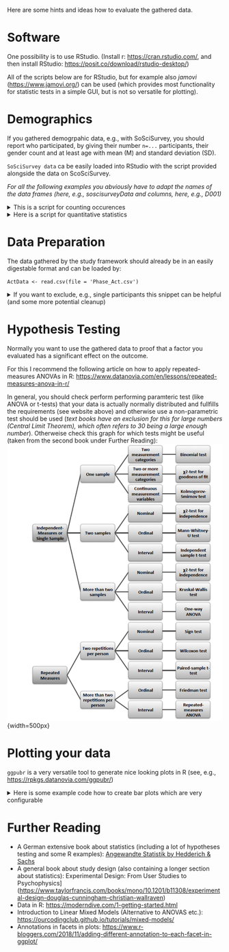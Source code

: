 Here are some hints and ideas how to evaluate the gathered data.

# Software

One possibility is to use RStudio. (Install r: https://cran.rstudio.com/, and then install RStudio: https://posit.co/download/rstudio-desktop/)

All of the scripts below are for RStudio, but for example also *jamovi* (https://www.jamovi.org/) can be used (which provides most functionality for statistic tests in a simple GUI, but is not so versatile for plotting).

# Demographics

If you gathered demogrpahic data, e.g., with SoSciSurvey, you should report who participated, by giving their number ``n=...`` participants, their gender count and at least age with mean (M) and standard deviation (SD).

``SoSciSurvey data`` ca be easily loaded into RStudio with the script provided alongside the data on ScoSciSurvey.

*For all the following examples you abviously have to adapt the names of the data frames (here, e.g., soscisurveyData and columns, here, e.g., D001)*

<details><summary>This is a script for counting occurences</summary>

```r
add_descriptive_statistics <- function(data, name){
  print(name)
  print(table(data))
}

#can be used, e.g., for:
add_descriptive_statistics(soscisurveyData$D001, "Gender")
add_descriptive_statistics(soscisurveyData$D004, "VR Frequency")


```

</details>

<details><summary>Here is a script for quantitative statistics</summary>

```r
add_qualitative_statistics <- function(data, name, demographics_stats){
  old_names = rownames(demographics_stats)
  demographics_stats= rbind(demographics_stats, data.frame("Mean"=mean(data), 
                                                           "SD"=sd(data), 
                                                           "Min"=min(data), 
                                                           "Max"=max(data)))
  rownames(demographics_stats) = append(old_names, name)
  demographics_stats
}


#and applied to age data from a SoSciSurvey data frame
soscisurveyData$D002_01 <- as.numeric(soscisurveyData$D002_01)
demographics_stats = data.frame()
demographics_stats = add_qualitative_statistics(soscisurveyData$D002_01, "Age",demographics_stats)


```

</details>

# Data Preparation

The data gathered by the study framework should already be in an easily digestable format and can be loaded by:
```
ActData <- read.csv(file = 'Phase_Act.csv')
```

<details><summary>If you want to exclude, e.g., single participants this snippet can be helpful (and some more potential cleanup)</summary>

```r
# maybe participant 20 dropped out during the study
excludedParticipants = c('20')
#excludedParticipants = c('20', '7', '11' ) #11 and 7 also did not understand task 2 correctly, exclude?

#sometimes data is misclassified as numerical or simple character, so tell R: this is a factor!
ActData$TurnTaking <- as.factor(ActData$TurnTaking)
ActData$ParticipantID <- as.factor(ActData$ParticipantID)

#remove excluded participants
library(dplyr)
ActData <- filter(ActData, ! ParticipantID %in% excludedParticipants)

```


</details>


# Hypothesis Testing

Normally you want to use the gathered data to proof that a factor you evaluated has a significant effect on the outcome.

For this I recommend the following article on how to apply repeated-measures ANOVAs in R: https://www.datanovia.com/en/lessons/repeated-measures-anova-in-r/

In general, you should check perform performing paramteric test (like ANOVA or t-tests) that your data is actually normally distributed and fullfills the requirements (see website above) and otherwise use a non-parametric test should be used (*text books have an exclusion for this for large numbers (Central Limit Theorem), which often refers to 30 being a large enough number*). Otherweise check this graph for which tests might be useful (taken from the second book under Further Reading):<br>
![image](uploads/38d6fe059e5966411b0de20f3c478f9c/image.png){width=500px}


# Plotting your data

``ggpubr`` is a very versatile tool to generate nice looking plots in R (see, e.g., https://rpkgs.datanovia.com/ggpubr/)

<details><summary>Here is some example code how to create bar plots which are very configurable</summary>

```r
library(dplyr)
library(ggpubr)

library(showtext)
font_families()

ActDataGaps$TurnTaking <- recode_factor(ActDataGaps$TurnTaking, None = "None", 
InhaleOnly = "Breath", GestureOnly = "Gesture", GazeOnly = "Gaze", Full = "Full")

ActGaps_table <- ActDataGaps %>% 
  group_by(TurnTaking) %>% 
  get_summary_stats(GapTimes, type = "mean_se")

plot <- ggplot(ActGaps_table, aes(x=TurnTaking, fill=TurnTaking, y = mean*1000)) + 
  geom_bar(stat = "identity", show.legend = FALSE) +
  geom_errorbar(aes(ymin=1000*(mean-se), ymax=1000*(mean+se)), width=.3) +
  geom_signif(comparisons = list(c("Breath", "Gesture"),c("Breath", "Full")), annotation = c("*","**"), y_position = c(1000, 1100)) +
  xlab("Turn-Taking Cues") + ylab("Gap Length [ms]") +
  ylim(0, 1200) + 
  theme_light() +
  theme( text=element_text(size=8, family="serif"), 
         axis.text.x = element_text(size = 5),
         axis.text.y = element_text(size = 5, angle = 45)) + 
  scale_fill_manual(values = c("#868686", "#0073c2", "#efc000", "#cd534c", "#7aa6dc"))
print(plot)
ggsave("plots/Act-Gaps.pdf", width = 4.235, height = 6, units = "cm")
```

This script creates this graph:<br>
![image](uploads/48140956d276ed3e3dec21f9050da67e/image.png){width=300px}<br>
which could ne directly included in a Latex document with column width 4.235 cm.

</details>







# Further Reading

* A German extensive book about statistics (including a lot of hypotheses testing and some R examples): [Angewandte Statistik by Hedderich & Sachs](https://link.springer.com/book/10.1007/978-3-662-62294-0)
* A general book about study design (also containing a longer section about statistics): Experimental Design: From User Studies to Psychophysics](https://www.taylorfrancis.com/books/mono/10.1201/b11308/experimental-design-douglas-cunningham-christian-wallraven)
* Data in R: https://moderndive.com/1-getting-started.html
* Introduction to Linear Mixed Models (Alternative to ANOVAS etc.): https://ourcodingclub.github.io/tutorials/mixed-models/
* Annotations in facets in plots: https://www.r-bloggers.com/2018/11/adding-different-annotation-to-each-facet-in-ggplot/